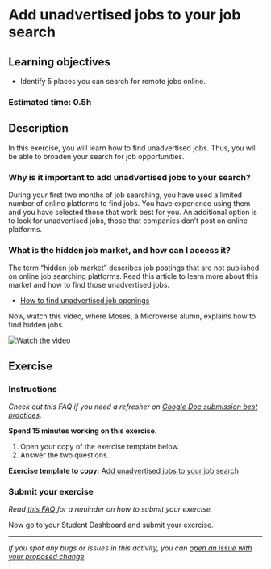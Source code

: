 # Add unadvertised jobs to your job search

## Learning objectives

-  Identify 5 places you can search for remote jobs online.

### Estimated time: 0.5h

## Description

In this exercise, you will learn how to find unadvertised jobs. Thus, you will be able to broaden your search for job opportunities.

### Why is it important to add unadvertised jobs to your search?

During your first two months of job searching, you have used a limited number of online platforms to find jobs. You have experience using them and you have selected those that work best for you. An additional option is to look for unadvertised jobs, those that companies don’t post on online platforms. 

### What is the hidden job market, and how can I access it?

The term “hidden job market” describes job postings that are not published on online job searching platforms. Read this article to learn more about this market and how to find those unadvertised jobs.

- [How to find unadvertised job openings](https://www.thebalancecareers.com/how-to-find-unadvertised-job-openings-5216582)

Now, watch this video, where Moses, a Microverse alumn, explains how to find hidden jobs.

[![Watch the video](https://img.youtube.com/vi/yHgMWAe14Bk/0.jpg)](https://www.youtube.com/watch?v=yHgMWAe14Bk)


## Exercise


### Instructions

*Check out this FAQ if you need a refresher on [Google Doc submission best practices](https://microverse.zendesk.com/hc/en-us/articles/360063156813).*

**Spend 15 minutes working on this exercise.**

1. Open your copy of the exercise template below.
2. Answer the two questions.

**Exercise template to copy:** [Add unadvertised jobs to your job search](https://docs.google.com/document/d/1bGx1penc_lkvGBC6RlBmpxPJbPpM8jqki2592VbUjls/edit#)

### Submit your exercise

*Read [this FAQ](https://microverse.zendesk.com/hc/en-us/articles/360061344234) for a reminder on how to submit your exercise.*

Now go to your Student Dashboard and submit your exercise.



------

_If you spot any bugs or issues in this activity, you can [open an issue with your proposed change](https://github.com/microverseinc/curriculum-transversal-skills/blob/main/git-github/articles/open_issue.md)._
